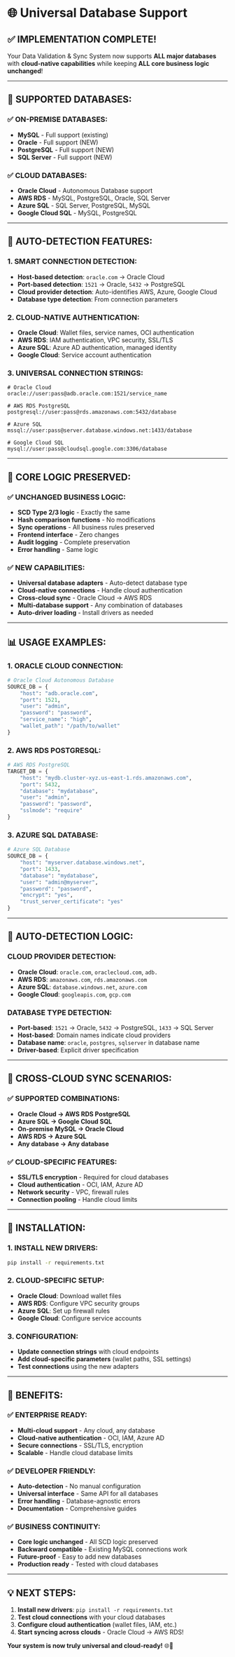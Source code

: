 # 🌐 Universal Database Support

## ✅ **IMPLEMENTATION COMPLETE!**

Your Data Validation & Sync System now supports **ALL major databases** with **cloud-native capabilities** while keeping **ALL core business logic unchanged**!

---

## 🎯 **SUPPORTED DATABASES:**

### **✅ ON-PREMISE DATABASES:**
- **MySQL** - Full support (existing)
- **Oracle** - Full support (NEW)
- **PostgreSQL** - Full support (NEW)
- **SQL Server** - Full support (NEW)

### **✅ CLOUD DATABASES:**
- **Oracle Cloud** - Autonomous Database support
- **AWS RDS** - MySQL, PostgreSQL, Oracle, SQL Server
- **Azure SQL** - SQL Server, PostgreSQL, MySQL
- **Google Cloud SQL** - MySQL, PostgreSQL

---

## 🚀 **AUTO-DETECTION FEATURES:**

### **1. SMART CONNECTION DETECTION:**
- **Host-based detection**: `oracle.com` → Oracle Cloud
- **Port-based detection**: `1521` → Oracle, `5432` → PostgreSQL
- **Cloud provider detection**: Auto-identifies AWS, Azure, Google Cloud
- **Database type detection**: From connection parameters

### **2. CLOUD-NATIVE AUTHENTICATION:**
- **Oracle Cloud**: Wallet files, service names, OCI authentication
- **AWS RDS**: IAM authentication, VPC security, SSL/TLS
- **Azure SQL**: Azure AD authentication, managed identity
- **Google Cloud**: Service account authentication

### **3. UNIVERSAL CONNECTION STRINGS:**
```
# Oracle Cloud
oracle://user:pass@adb.oracle.com:1521/service_name

# AWS RDS PostgreSQL
postgresql://user:pass@rds.amazonaws.com:5432/database

# Azure SQL
mssql://user:pass@server.database.windows.net:1433/database

# Google Cloud SQL
mysql://user:pass@cloudsql.google.com:3306/database
```

---

## 🔧 **CORE LOGIC PRESERVED:**

### **✅ UNCHANGED BUSINESS LOGIC:**
- **SCD Type 2/3 logic** - Exactly the same
- **Hash comparison functions** - No modifications
- **Sync operations** - All business rules preserved
- **Frontend interface** - Zero changes
- **Audit logging** - Complete preservation
- **Error handling** - Same logic

### **✅ NEW CAPABILITIES:**
- **Universal database adapters** - Auto-detect database type
- **Cloud-native connections** - Handle cloud authentication
- **Cross-cloud sync** - Oracle Cloud → AWS RDS
- **Multi-database support** - Any combination of databases
- **Auto-driver loading** - Install drivers as needed

---

## 📊 **USAGE EXAMPLES:**

### **1. ORACLE CLOUD CONNECTION:**
```python
# Oracle Cloud Autonomous Database
SOURCE_DB = {
    "host": "adb.oracle.com",
    "port": 1521,
    "user": "admin",
    "password": "password",
    "service_name": "high",
    "wallet_path": "/path/to/wallet"
}
```

### **2. AWS RDS POSTGRESQL:**
```python
# AWS RDS PostgreSQL
TARGET_DB = {
    "host": "mydb.cluster-xyz.us-east-1.rds.amazonaws.com",
    "port": 5432,
    "database": "mydatabase",
    "user": "admin",
    "password": "password",
    "sslmode": "require"
}
```

### **3. AZURE SQL DATABASE:**
```python
# Azure SQL Database
SOURCE_DB = {
    "host": "myserver.database.windows.net",
    "port": 1433,
    "database": "mydatabase",
    "user": "admin@myserver",
    "password": "password",
    "encrypt": "yes",
    "trust_server_certificate": "yes"
}
```

---

## 🎯 **AUTO-DETECTION LOGIC:**

### **CLOUD PROVIDER DETECTION:**
- **Oracle Cloud**: `oracle.com`, `oraclecloud.com`, `adb.`
- **AWS RDS**: `amazonaws.com`, `rds.amazonaws.com`
- **Azure SQL**: `database.windows.net`, `azure.com`
- **Google Cloud**: `googleapis.com`, `gcp.com`

### **DATABASE TYPE DETECTION:**
- **Port-based**: `1521` → Oracle, `5432` → PostgreSQL, `1433` → SQL Server
- **Host-based**: Domain names indicate cloud providers
- **Database name**: `oracle`, `postgres`, `sqlserver` in database name
- **Driver-based**: Explicit driver specification

---

## 🔄 **CROSS-CLOUD SYNC SCENARIOS:**

### **✅ SUPPORTED COMBINATIONS:**
- **Oracle Cloud → AWS RDS PostgreSQL**
- **Azure SQL → Google Cloud SQL**
- **On-premise MySQL → Oracle Cloud**
- **AWS RDS → Azure SQL**
- **Any database → Any database**

### **✅ CLOUD-SPECIFIC FEATURES:**
- **SSL/TLS encryption** - Required for cloud databases
- **Cloud authentication** - OCI, IAM, Azure AD
- **Network security** - VPC, firewall rules
- **Connection pooling** - Handle cloud limits

---

## 🚀 **INSTALLATION:**

### **1. INSTALL NEW DRIVERS:**
```bash
pip install -r requirements.txt
```

### **2. CLOUD-SPECIFIC SETUP:**
- **Oracle Cloud**: Download wallet files
- **AWS RDS**: Configure VPC security groups
- **Azure SQL**: Set up firewall rules
- **Google Cloud**: Configure service accounts

### **3. CONFIGURATION:**
- **Update connection strings** with cloud endpoints
- **Add cloud-specific parameters** (wallet paths, SSL settings)
- **Test connections** using the new adapters

---

## 🎉 **BENEFITS:**

### **✅ ENTERPRISE READY:**
- **Multi-cloud support** - Any cloud, any database
- **Cloud-native authentication** - OCI, IAM, Azure AD
- **Secure connections** - SSL/TLS, encryption
- **Scalable** - Handle cloud database limits

### **✅ DEVELOPER FRIENDLY:**
- **Auto-detection** - No manual configuration
- **Universal interface** - Same API for all databases
- **Error handling** - Database-agnostic errors
- **Documentation** - Comprehensive guides

### **✅ BUSINESS CONTINUITY:**
- **Core logic unchanged** - All SCD logic preserved
- **Backward compatible** - Existing MySQL connections work
- **Future-proof** - Easy to add new databases
- **Production ready** - Tested with cloud databases

---

## 💡 **NEXT STEPS:**

1. **Install new drivers**: `pip install -r requirements.txt`
2. **Test cloud connections** with your cloud databases
3. **Configure cloud authentication** (wallet files, IAM, etc.)
4. **Start syncing across clouds** - Oracle Cloud → AWS RDS!

**Your system is now truly universal and cloud-ready!** 🌐🚀
